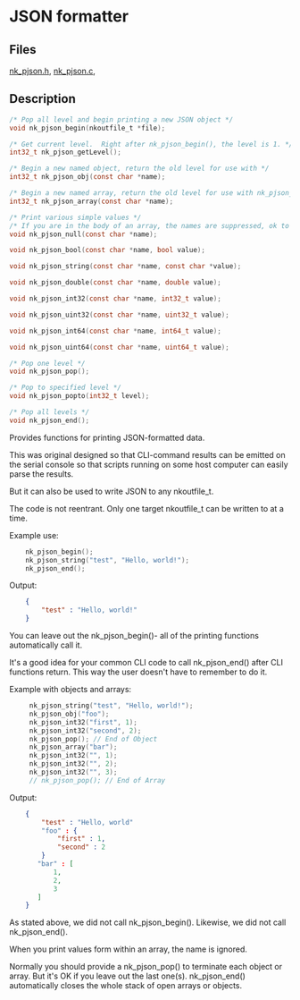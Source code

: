 # JSON formatter

## Files

[nk_pjson.h](../inc/nk_pjson.h),
[nk_pjson.c](../src/nk_pjson.c),

## Description

```c
/* Pop all level and begin printing a new JSON object */
void nk_pjson_begin(nkoutfile_t *file);

/* Get current level.  Right after nk_pjson_begin(), the level is 1. */
int32_t nk_pjson_getLevel();

/* Begin a new named object, return the old level for use with */
int32_t nk_pjson_obj(const char *name);

/* Begin a new named array, return the old level for use with nk_pjson_popto() */
int32_t nk_pjson_array(const char *name);

/* Print various simple values */
/* If you are in the body of an array, the names are suppressed, ok to use NULL for names */
void nk_pjson_null(const char *name);

void nk_pjson_bool(const char *name, bool value);

void nk_pjson_string(const char *name, const char *value);

void nk_pjson_double(const char *name, double value);

void nk_pjson_int32(const char *name, int32_t value);

void nk_pjson_uint32(const char *name, uint32_t value);

void nk_pjson_int64(const char *name, int64_t value);

void nk_pjson_uint64(const char *name, uint64_t value);

/* Pop one level */
void nk_pjson_pop();

/* Pop to specified level */
void nk_pjson_popto(int32_t level);

/* Pop all levels */
void nk_pjson_end();
```

Provides functions for printing JSON-formatted data.

This was original designed so that CLI-command results can be emitted on the
serial console so that scripts running on some host computer can easily
parse the results.

But it can also be used to write JSON to any nkoutfile_t.

The code is not reentrant.  Only one target nkoutfile_t can be written to at
a time.

Example use:

```c
    nk_pjson_begin();
    nk_pjson_string("test", "Hello, world!");
    nk_pjson_end();
```

Output:

```json
    {
        "test" : "Hello, world!"
    }
```

You can leave out the nk_pjson_begin()- all of the printing functions automatically
call it.

It's a good idea for your common CLI code to call nk_pjson_end() after CLI
functions return.  This way the user doesn't have to remember to do it.

Example with objects and arrays:

```c
     nk_pjson_string("test", "Hello, world!");
     nk_pjson_obj("foo");
     nk_pjson_int32("first", 1);
     nk_pjson_int32("second", 2);
     nk_pjson_pop(); // End of Object
     nk_pjson_array("bar");
     nk_pjson_int32("", 1);
     nk_pjson_int32("", 2); 
     nk_pjson_int32("", 3);
     // nk_pjson_pop(); // End of Array
```

Output:

```json
    {
        "test" : "Hello, world"
        "foo" : {
            "first" : 1,
            "second" : 2
        }
       "bar" : [
           1,
           2,
           3
       ]
    }
```

As stated above, we did not call nk_pjson_begin().  Likewise, we did not
call nk_pjson_end().

When you print values form within an array, the name is ignored.

Normally you should provide a nk_pjson_pop() to terminate each object or array.  But
it's OK if you leave out the last one(s).  nk_pjson_end() automatically closes the whole
stack of open arrays or objects.
